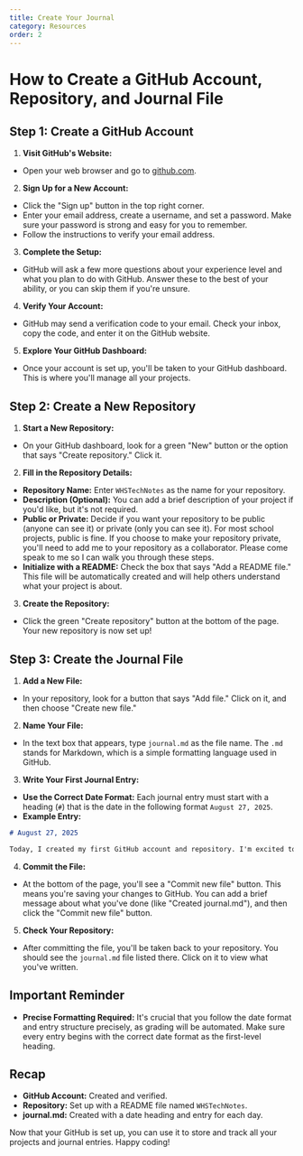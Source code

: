 ```yaml
---
title: Create Your Journal
category: Resources
order: 2
---
```


# How to Create a GitHub Account, Repository, and Journal File

## Step 1: Create a GitHub Account

1. **Visit GitHub's Website:**

- Open your web browser and go to [github.com](https://github.com/).

2. **Sign Up for a New Account:**

- Click the "Sign up" button in the top right corner.
- Enter your email address, create a username, and set a password. Make sure your password is strong and easy for you to remember.
- Follow the instructions to verify your email address.

3. **Complete the Setup:**

- GitHub will ask a few more questions about your experience level and what you plan to do with GitHub. Answer these to the best of your ability, or you can skip them if you're unsure.

4. **Verify Your Account:**

- GitHub may send a verification code to your email. Check your inbox, copy the code, and enter it on the GitHub website.

5. **Explore Your GitHub Dashboard:**

- Once your account is set up, you'll be taken to your GitHub dashboard. This is where you'll manage all your projects.

## Step 2: Create a New Repository

1. **Start a New Repository:**

- On your GitHub dashboard, look for a green "New" button or the option that says "Create repository." Click it.

2. **Fill in the Repository Details:**

- **Repository Name:** Enter `WHSTechNotes` as the name for your repository.
- **Description (Optional):** You can add a brief description of your project if you'd like, but it's not required.
- **Public or Private:** Decide if you want your repository to be public (anyone can see it) or private (only you can see it). For most school projects, public is fine. If you choose to make your repository private, you'll need to add me to your repository as a collaborator. Please come speak to me so I can walk you through these steps.  
- **Initialize with a README:** Check the box that says "Add a README file." This file will be automatically created and will help others understand what your project is about.

3. **Create the Repository:**

- Click the green "Create repository" button at the bottom of the page. Your new repository is now set up!

## Step 3: Create the Journal File

1. **Add a New File:**

- In your repository, look for a button that says "Add file." Click on it, and then choose "Create new file."

2. **Name Your File:**

- In the text box that appears, type `journal.md` as the file name. The `.md` stands for Markdown, which is a simple formatting language used in GitHub.

3. **Write Your First Journal Entry:**

- **Use the Correct Date Format:** Each journal entry must start with a heading (`#`) that is the date in the following format `August 27, 2025`.
- **Example Entry:**

```markdown
# August 27, 2025

Today, I created my first GitHub account and repository. I'm excited to start using GitHub for my projects!
```

4. **Commit the File:**

- At the bottom of the page, you'll see a "Commit new file" button. This means you're saving your changes to GitHub. You can add a brief message about what you've done (like "Created journal.md"), and then click the "Commit new file" button.

5. **Check Your Repository:**

- After committing the file, you'll be taken back to your repository. You should see the `journal.md` file listed there. Click on it to view what you've written.

## Important Reminder

- **Precise Formatting Required:** It's crucial that you follow the date format and entry structure precisely, as grading will be automated. Make sure every entry begins with the correct date format as the first-level heading.

## Recap

- **GitHub Account:** Created and verified.
- **Repository:** Set up with a README file named `WHSTechNotes`.
- **journal.md:** Created with a date heading and entry for each day.

Now that your GitHub is set up, you can use it to store and track all your projects and journal entries. Happy coding!
